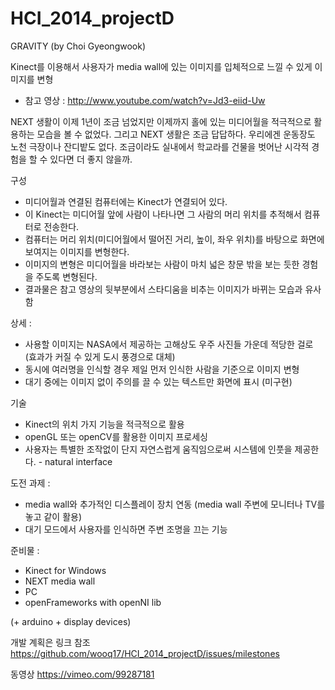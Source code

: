 HCI_2014_projectD
=================
GRAVITY (by Choi Gyeongwook)

Kinect를 이용해서 사용자가 media wall에 있는 이미지를 입체적으로 느낄 수 있게 이미지를 변형
- 참고 영상 : http://www.youtube.com/watch?v=Jd3-eiid-Uw

NEXT 생활이 이제 1년이 조금 넘었지만 이제까지 홀에 있는 미디어월을 적극적으로 활용하는 모습을 볼 수 없었다.
그리고 NEXT 생활은 조금 답답하다. 우리에겐 운동장도 노천 극장이나 잔디밭도 없다. 
조금이라도 실내에서 학교라를 건물을 벗어난 시각적 경험을 할 수 있다면 더 좋지 않을까.


   
구성
- 미디어월과 연결된 컴퓨터에는 Kinect가 연결되어 있다.
- 이 Kinect는 미디어월 앞에 사람이 나타나면 그 사람의 머리 위치를 추적해서 컴퓨터로 전송한다.
- 컴퓨터는 머리 위치(미디어월에서 떨어진 거리, 높이, 좌우 위치)를 바탕으로 화면에 보여지는 이미지를 변형한다.
- 이미지의 변형은 미디어월을 바라보는 사람이 마치 넓은 창문 밖을 보는 듯한 경험을 주도록 변형된다.
- 결과물은 참고 영상의 뒷부분에서 스타디움을 비추는 이미지가 바뀌는 모습과 유사함



상세 :
- 사용할 이미지는 NASA에서 제공하는 고해상도 우주 사진들 가운데 적당한 걸로 (효과가 커질 수 있게 도시 풍경으로 대체)
- 동시에 여러명을 인식할 경우 제일 먼저 인식한 사람을 기준으로 이미지 변형
- 대기 중에는 이미지 없이 주의를 끌 수 있는 텍스트만 화면에 표시 (미구현)
   


기술
- Kinect의 위치 가지 기능을 적극적으로 활용
- openGL 또는 openCV를 활용한 이미지 프로세싱
- 사용자는 특별한 조작없이 단지 자연스럽게 움직임으로써 시스템에 인풋을 제공한다. - natural interface



도전 과제 :   
- media wall와 추가적인 디스플레이 장치 연동 (media wall 주변에 모니터나 TV를 놓고 같이 활용)
- 대기 모드에서 사용자를 인식하면 주변 조명을 끄는 기능
   


준비물 :   
- Kinect for Windows
- NEXT media wall
- PC
- openFrameworks with openNI lib

(+ arduino + display devices)




개발 계획은 링크 참조
https://github.com/wooq17/HCI_2014_projectD/issues/milestones



동영상
https://vimeo.com/99287181
